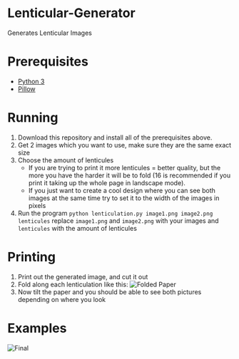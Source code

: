 # Lenticular-Generator
Generates Lenticular Images
# Prerequisites
* [Python 3](https://www.python.org/downloads/)
* [Pillow](https://pillow.readthedocs.io/en/5.2.x/)
# Running
1) Download this repository and install all of the prerequisites above.
2) Get 2 images which you want to use, make sure they are the same exact size
3) Choose the amount of lenticules
    * If you are trying to print it more lenticules = better quality, but the more you have the harder it will be to fold (16 is recommended if you print it taking up the whole page in landscape mode).
    * If you just want to create a cool design where you can see both images at the same time try to set it to the width of the images in pixels
4) Run the program `python lenticulation.py image1.png image2.png lenticules` replace `image1.png` and `image2.png` with your images and `lenticules` with the amount of lenticules
# Printing
1) Print out the generated image, and cut it out
2) Fold along each lenticulation like this:
![Folded Paper](http://sydneys18.weebly.com/uploads/2/5/8/9/25894045/9463040_orig.jpg)
3) Now tilt the paper and you should be able to see both pictures depending on where you look
# Examples
![Final](http://freegifmaker.me/img/res/1/5/3/8/1/6/153816171968569.gif?1538161729)

